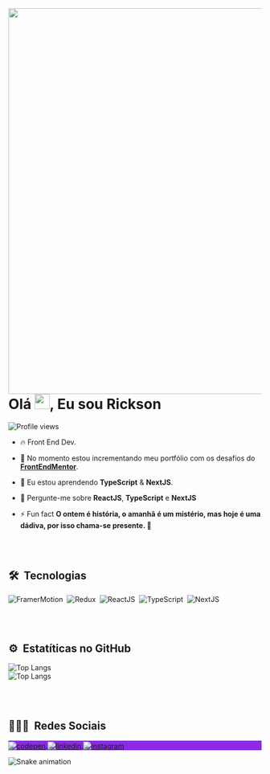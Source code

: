 <img align="right" height="768em" src="https://raw.githubusercontent.com/gist/Rickrasin/28fe55a2d1c9c03e6c5606cabd434037/raw/c7d93abd78e897980bf507ded8ea60fe1b97b077/githubcard.svg"/>
<h1 align="left">Olá <img height="30px" width="30px" src="https://em-content.zobj.net/source/microsoft-teams/337/waving-hand_dark-skin-tone_1f44b-1f3ff_1f3ff.png" >, Eu sou Rickson</h1>
<p align="left"> <img src="https://komarev.com/ghpvc/?username=rickrasin&color=blue" alt="Profile views" /> </p>

- 🔥 Front End Dev.

- 🔭 No momento estou incrementando meu portfólio com os desafios do **[FrontEndMentor](https://www.frontendmentor.io/profile/Rickrasin)**.

- 🌱 Eu estou aprendendo **TypeScript** & **NextJS**.

- 💬 Pergunte-me sobre **ReactJS**, **TypeScript** e **NextJS**

- ⚡ Fun fact **O ontem é história, o amanhã é um mistério, mas hoje é uma dádiva, por isso chama-se presente. 🍃**

<br><br>



## 🛠 &nbsp;Tecnologias
![FramerMotion](https://img.shields.io/badge/-FramerMotion-05122A?style=for-the-badge&logo=framer&color=blueviolet)&nbsp;
![Redux](https://img.shields.io/badge/-redux-05122A?style=for-the-badge&logo=redux&color=blueviolet)&nbsp;
![ReactJS](https://img.shields.io/badge/-ReactJS-05122A?style=for-the-badge&logo=REACT&logoColor=1572B6&color=blueviolet)&nbsp;
![TypeScript](https://img.shields.io/badge/-TypeScript-05122A?style=for-the-badge&logo=typescript&color=blueviolet)&nbsp;
![NextJS](https://img.shields.io/badge/-NextJS-05122A?style=for-the-badge&logo=NEXT&color=blueviolet)&nbsp;

<br><br>

## ⚙️ &nbsp;Estatíticas no GitHub

<p align="left">


![Top Langs](https://github-readme-stats.vercel.app/api?username=rickrasin&show_icons=true&theme=radical)
  <br>
![Top Langs](https://github-readme-stats.vercel.app/api/top-langs/?username=rickrasin&card_width=466px&theme=radical)
</p>

<br><br>

## 👨🏽‍🦲 &nbsp;Redes Sociais

<p align="left" style="background:blueviolet">
<a href="https://codepen.io/Rickrasin" target="_blank">
  <img align="center" src="https://img.shields.io/badge/-Rickrasin-05122A?style=for-the-badge&logo=codepen&color=blueviolet" alt="codepen"/>
</a>
<a href="https://www.linkedin.com/in/rickson-oliveira-44331822b" target="_blank">
  <img align="center" src="https://img.shields.io/badge/-ricksonoliveira-05122A?style=for-the-badge&logo=linkedin&color=blueviolet" alt="linkedin"/>
</a>
<a href="https://www.instagram.com/rickrasochefe/" target="_blank">
 <img align="center" src="https://img.shields.io/badge/-rickrasochefe-05122A?style=for-the-badge&logo=instagram&color=blueviolet" alt="instagram"/>
</a>
</p>

![Snake animation](https://github.com/rickrasin/rickrasin/blob/output/github-contribution-grid-snake.svg)


<!--
**Rickrasin/Rickrasin** is a ✨ _special_ ✨ repository because its `README.md` (this file) appears on your GitHub profile.

Here are some ideas to get you started:

- 🔭 I’m currently working on ...
- 🌱 I’m currently learning ...
- 👯 I’m looking to collaborate on ...
- 🤔 I’m looking for help with ...
- 💬 Ask me about ...
- 📫 How to reach me: ...
- 😄 Pronouns: ...
- ⚡ Fun fact: ...
-->
